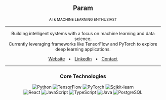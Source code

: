 <div align="center">
  
## Param

<sub>AI & MACHINE LEARNING ENTHUSIAST</sub>

</div>

---

<p align="center">
  Building intelligent systems with a focus on machine learning and data science. 
  <br/>
  Currently leveraging frameworks like TensorFlow and PyTorch to explore deep learning applications.
</p>

<p align="center">
  <a href="http://paramm.click">Website</a>
  &nbsp;&nbsp;•&nbsp;&nbsp;
  <a href="YOUR_LINKEDIN_URL_HERE">LinkedIn</a>
  &nbsp;&nbsp;•&nbsp;&nbsp;
  <a href="mailto:YOUR_EMAIL_HERE">Contact</a>
</p>

---

<h3 align="center">Core Technologies</h3>

<p align="center">
    <img src="https://img.shields.io/badge/Python-306998?style=for-the-badge&logo=python&logoColor=white" alt="Python">
    <img src="https://img.shields.io/badge/TensorFlow-FF6F00?style=for-the-badge&logo=tensorflow&logoColor=white" alt="TensorFlow">
    <img src="https://img.shields.io/badge/PyTorch-EE4C2C?style=for-the-badge&logo=pytorch&logoColor=white" alt="PyTorch">
    <img src="https://img.shields.io/badge/Scikit--learn-F7931E?style=for-the-badge&logo=scikit-learn&logoColor=white" alt="Scikit-learn">
    <br>
    <img src="https://img.shields.io/badge/React-20232A?style=for-the-badge&logo=react&logoColor=61DAFB" alt="React">
    <img src="https://img.shields.io/badge/JavaScript-F7DF1E?style=for-the-badge&logo=javascript&logoColor=black" alt="JavaScript">
    <img src="https://img.shields.io/badge/TypeScript-007ACC?style=for-the-badge&logo=typescript&logoColor=white" alt="TypeScript">
    <img src="https://img.shields.io/badge/Java-ED8B00?style=for-the-badge&logo=openjdk&logoColor=white" alt="Java">
    <img src="https://img.shields.io/badge/PostgreSQL-316192?style=for-the-badge&logo=postgresql&logoColor=white" alt="PostgreSQL">
</p>
